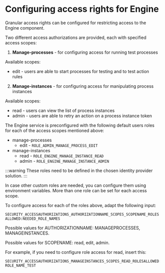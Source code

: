 # Configuring access rights for Engine

Granular access rights can be configured for restricting access to the Engine component.

Two different access authorizations are provided, each with specified access scopes:

1. **Manage-processes** - for configuring access for running test processes

Available scopes:

* edit - users are able to start processes for testing and to test action rules

2. **Manage-instances** - for configuring access for manipulating process instances

Available scopes:

* read - users can view the list of process instances
* admin - users are able to retry an action on a process instance token

The Engine service is preconfigured with the following default users roles for each of the access scopes mentioned above:

* manage-processes
  * edit - `ROLE_ADMIN_MANAGE_PROCESS_EDIT`
* manage-instances
  * read - `ROLE_ENGINE_MANAGE_INSTANCE_READ`
  * admin - `ROLE_ENGINE_MANAGE_INSTANCE_ADMIN`

:::warning
These roles need to be defined in the chosen identity provider solution.
:::

In case other custom roles are needed, you can configure them using environment variables. More than one role can be set for each access scope.

To configure access for each of the roles above, adapt the following input:

`SECURITY_ACCESSAUTHORIZATIONS_AUTHORIZATIONNAME_SCOPES_SCOPENAME_ROLESALLOWED:NEEDED_ROLE_NAMES`

Possible values for AUTHORIZATIONNAME: MANAGEPROCESSES, MANAGEINSTANCES.

Possible values for SCOPENAME: read, edit, admin.

For example, if you need to configure role access for read, insert this:

```
SECURITY_ACCESSAUTHORIZATIONS_MANAGEINSTANCES_SCOPES_READ_ROLESALLOWED: ROLE_NAME_TEST
```
